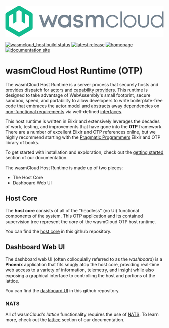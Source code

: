 ![wasmCloud logo](https://raw.githubusercontent.com/wasmCloud/branding/main/02.Horizontal%20Version/Pixel/PNG/Wasmcloud.Logo-Hrztl_Color.png)

[![wasmcloud_host build status](https://img.shields.io/github/workflow/status/wasmcloud/wasmcloud-otp/WasmcloudHost%20Elixir%20CI)](https://github.com/wasmCloud/wasmcloud-otp/actions/workflows/wasmcloud_host.yml)
[![latest release](https://img.shields.io/github/v/release/wasmcloud/wasmcloud-otp?include_prereleases)](https://github.com/wasmCloud/wasmcloud-otp/releases)
[![homepage](https://img.shields.io/website?label=homepage&url=https%3A%2F%2Fwasmcloud.com)](https://wasmcloud.com)
[![documentation site](https://img.shields.io/website?label=documentation&url=https%3A%2F%2Fwasmcloud.dev)](https://wasmcloud.dev)

# wasmCloud Host Runtime (OTP)

The wasmCloud Host Runtime is a server process that securely hosts and provides dispatch for [actors](https://wasmcloud.dev/reference/host-runtime/actors/) and [capability providers](https://wasmcloud.dev/reference/host-runtime/capabilities/). This runtime is designed to take advantage of WebAssembly's small footprint, secure sandbox, speed, and portability to allow developers to write boilerplate-free code that embraces the [actor model](https://en.wikipedia.org/wiki/Actor_model) and abstracts away dependencies on [non-functional requirements](https://www.scaledagileframework.com/nonfunctional-requirements/) via well-defined [interfaces](https://github.com/wasmCloud/interfaces/).

This host runtime is written in Elixir and extensively leverages the decades of work, testing, and improvements that have gone into the **OTP** framework. There are a number of excellent Elixir and OTP references online, but we highly recommend starting with the [Pragmatic Programmers](https://pragprog.com/categories/elixir-phoenix-and-otp/) Elixir and OTP library of books.

To get started with installation and exploration, check out the [getting started](https://wasmcloud.dev/overview/getting-started/) section of our documentation.

The wasmCloud Host Runtime is made up of two pieces:

- The Host Core
- Dashboard Web UI

## Host Core

The **host core** consists of all of the "headless" (no UI) functional components of the system. This OTP application and its contained supervision tree represent the _core_ of the wasmCloud OTP host runtime.

You can find the [host core](./host_core/README.md) in this github repository.

## Dashboard Web UI

The dashboard web UI (often colloquially referred to as the _washboard_) is a **Phoenix** application that fits snugly atop the host core, providing real-time web access to a variety of information, telemetry, and insight while also exposing a graphical interface to controlling the host and portions of the lattice.

You can find the [dashboard UI](./wasmcloud_host/README.md) in this github repository.

### NATS

All of wasmCloud's _lattice_ functionality requires the use of [NATS](https://nats.io). To learn more, check out the [lattice](https://wasmcloud.dev/reference/lattice/) section of our documentation.
